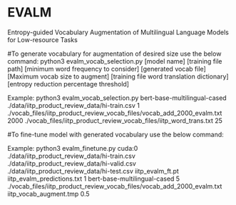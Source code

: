 # EVALM
Entropy-guided Vocabulary Augmentation of Multilingual Language Models for Low-resource Tasks

#To generate vocabulary for augmentation of desired size use the below command:
python3 evalm_vocab_selection.py [model name] [training file path] [minimum word frequency to consider] [generated vocab file] [Maximum vocab size to augment] [training file word translation dictionary] [entropy reduction percentage threshold]

Example:
python3 evalm_vocab_selection.py bert-base-multilingual-cased ./data/iitp_product_review_data/hi-train.csv 1 ./vocab_files/iitp_product_review_vocab_files/vocab_add_2000_evalm.txt 2000 ./vocab_files/iitp_product_review_vocab_files/iitp_word_trans.txt 25

#To fine-tune model with generated vocabulary use the below command:

Example:
python3 evalm_finetune.py cuda:0 ./data/iitp_product_review_data/hi-train.csv ./data/iitp_product_review_data/hi-valid.csv ./data/iitp_product_review_data/hi-test.csv iitp_evalm_ft.pt iitp_evalm_predictions.txt 1 bert-base-multilingual-cased 5 ./vocab_files/iitp_product_review_vocab_files/vocab_add_2000_evalm.txt iitp_vocab_augment.tmp 0.5
